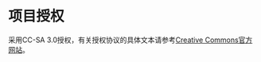 项目授权
=======

采用CC-SA 3.0授权，有关授权协议的具体文本请参考[Creative Commons官方网站](http://creativecommons.org/licenses/by-sa/3.0/ "CC-SA-3.0")。
